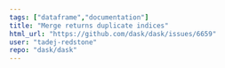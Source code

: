 ```yaml
---
tags: ["dataframe","documentation"]
title: "Merge returns duplicate indices"
html_url: "https://github.com/dask/dask/issues/6659"
user: "tadej-redstone"
repo: "dask/dask"
---
```


